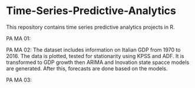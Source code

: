 # Time-Series-Predictive-Analytics
This repository contains time series predictive analytics projects in R.

PA MA 01:

PA MA 02:
The dataset includes information on Italian GDP from 1970 to 2016. The data is plotted, tested for stationarity using KPSS and ADF. It is transformed to GDP growth then ARIMA and Inovation state spacce models are generated. After this, forecasts are done based on the models. 

PA MA 03:
